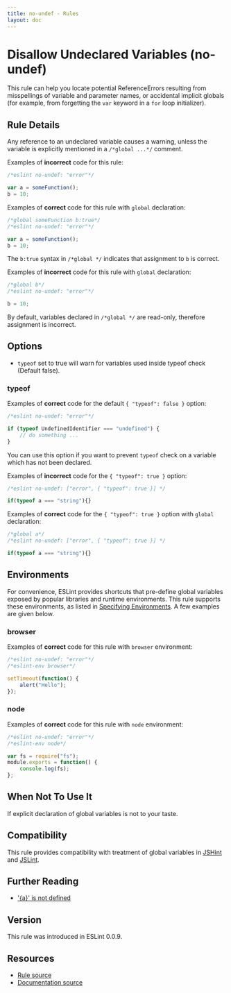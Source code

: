 ```yaml
---
title: no-undef - Rules
layout: doc
---
```

<!-- Note: No pull requests accepted for this file. See README.md in the root directory for details. -->

# Disallow Undeclared Variables (no-undef)

This rule can help you locate potential ReferenceErrors resulting from misspellings of variable and parameter names, or accidental implicit globals (for example, from forgetting the `var` keyword in a `for` loop initializer).

## Rule Details

Any reference to an undeclared variable causes a warning, unless the variable is explicitly mentioned in a `/*global ...*/` comment.

Examples of **incorrect** code for this rule:

```js
/*eslint no-undef: "error"*/

var a = someFunction();
b = 10;
```

Examples of **correct** code for this rule with `global` declaration:

```js
/*global someFunction b:true*/
/*eslint no-undef: "error"*/

var a = someFunction();
b = 10;
```

The `b:true` syntax in `/*global */` indicates that assignment to `b` is correct.

Examples of **incorrect** code for this rule with `global` declaration:

```js
/*global b*/
/*eslint no-undef: "error"*/

b = 10;
```

By default, variables declared in `/*global */` are read-only, therefore assignment is incorrect.

## Options

* `typeof` set to true will warn for variables used inside typeof check (Default false).

### typeof

Examples of **correct** code for the default `{ "typeof": false }` option:

```js
/*eslint no-undef: "error"*/

if (typeof UndefinedIdentifier === "undefined") {
    // do something ...
}
```

You can use this option if you want to prevent `typeof` check on a variable which has not been declared.

Examples of **incorrect** code for the `{ "typeof": true }` option:

```js
/*eslint no-undef: ["error", { "typeof": true }] */

if(typeof a === "string"){}
```

Examples of **correct** code for the `{ "typeof": true }` option with `global` declaration:

```js
/*global a*/
/*eslint no-undef: ["error", { "typeof": true }] */

if(typeof a === "string"){}
```

## Environments

For convenience, ESLint provides shortcuts that pre-define global variables exposed by popular libraries and runtime environments. This rule supports these environments, as listed in [Specifying Environments](http://eslint.org/docs/user-guide/configuring#specifying-environments).  A few examples are given below.

### browser

Examples of **correct** code for this rule with `browser` environment:

```js
/*eslint no-undef: "error"*/
/*eslint-env browser*/

setTimeout(function() {
    alert("Hello");
});
```

### node

Examples of **correct** code for this rule with `node` environment:

```js
/*eslint no-undef: "error"*/
/*eslint-env node*/

var fs = require("fs");
module.exports = function() {
    console.log(fs);
};
```

## When Not To Use It

If explicit declaration of global variables is not to your taste.

## Compatibility

This rule provides compatibility with treatment of global variables in [JSHint](http://www.jshint.com) and [JSLint](http://www.jslint.com).

## Further Reading

* ['{a}' is not defined](http://jslinterrors.com/a-is-not-defined)

## Version

This rule was introduced in ESLint 0.0.9.

## Resources

* [Rule source](https://github.com/eslint/eslint/tree/master/lib/rules/no-undef.js)
* [Documentation source](https://github.com/eslint/eslint/tree/master/docs/rules/no-undef.md)
